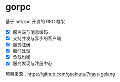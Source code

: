 # gorpc

基于 net/rpc 开发的 RPC 框架

- [x] 服务端与消息编码
- [x] 支持并发与异步的客户端
- [x] 服务注册
- [x] 超时处理
- [x] 负载均衡
- [x] 服务发现与注册中心

项目来源：https://github.com/geektutu/7days-golang
